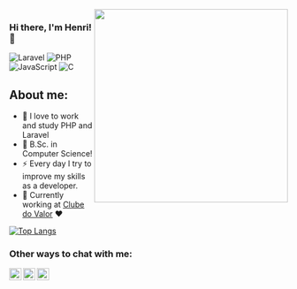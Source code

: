 <img align="right" src="https://agencefl.com/wp-content/uploads/2020/05/creation-site-internet-perpignan-1.png" height="350"/>

### Hi there, I'm Henri! 👋

![Laravel](https://img.shields.io/badge/laravel-%23FF2D20.svg?style=for-the-badge&logo=laravel&logoColor=white)
![PHP](https://img.shields.io/badge/PHP-777BB4?style=for-the-badge&logo=php&logoColor=white)
![JavaScript](https://img.shields.io/badge/javascript-%23323330.svg?style=for-the-badge&logo=javascript&logoColor=%23F7DF1E)
![C](https://img.shields.io/badge/c-%2300599C.svg?style=for-the-badge&logo=c&logoColor=white)


## About me:

- 🌱 I love to work and study PHP and Laravel
- 👾 B.Sc. in Computer Science!
- ⚡ Every day I try to improve my skills as a developer. 
- 💼 Currently working at [Clube do Valor](https://www.instagram.com/clube.do.valor/) ❤️

[![Top Langs](https://github-readme-stats.vercel.app/api/top-langs/?username=henri1i&layout=compact)](https://github.com/henri1i/github-readme-stats)

### Other ways to chat with me:

[<img align="left" alt="Henri | LinkedIn" width="22px" src="https://cdn.jsdelivr.net/npm/simple-icons@v3/icons/linkedin.svg" />][linkedin]
[<img align="left" alt="Henri | WhatsApp" width="22px" src="https://cdn.jsdelivr.net/npm/simple-icons@v3/icons/whatsapp.svg" />][whatsapp]
[<img align="left" alt="Henri | Instagram" width="22px" src="https://cdn.jsdelivr.net/npm/simple-icons@v3/icons/instagram.svg" />][instagram]

[instagram]: https://instagram.com/henri1i
[linkedin]: https://linkedin.com/in/henriborges
[whatsapp]: https://api.whatsapp.com/send?phone=5551995344321&text=Pode%20salvar%20meu%20contato%20como%20Henri!
